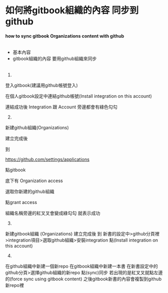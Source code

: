 # 如何將gitbook組織的內容 同步到github
#### how to sync gitbook Organizations content with github
###### #
* 基本內容
 * gitbook組織的內容 要用github組織來同步
 
###### #

1.

登入gitbook(建議用github帳號登入)

在個人gitbook設定中連結github帳號(Install integration on this account)

連結成功後 Integration 跟 Account 旁邊都會有綠色勾勾


2.

新建github組織(Organizations)

建立完成後

到

https://github.com/settings/applications

點gitbook

底下有 Organization access

選取你新建的github組織 

點grant access

組織名稱旁邊的紅叉叉會變成綠勾勾 就表示成功


3.
新建gitbook組織 (Organizations)
建立完成後
到
新書的設定中>github分頁裡>integration項目>選取github組織>安裝integration
點(Install integration on this account)

4.
在github組織中新建一個新repo
在gitbook組織中新建一本書
在新書設定中的github分頁>選擇github組織的新repo
點(sync)同步
若出現的是紅叉叉就點左邊的(force sync using gitbook content) 
之後gitbook新書的內容會複製到github新repo裡


